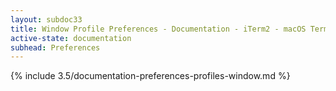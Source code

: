 ```yaml
---
layout: subdoc33
title: Window Profile Preferences - Documentation - iTerm2 - macOS Terminal Replacement
active-state: documentation
subhead: Preferences
---
```

{% include 3.5/documentation-preferences-profiles-window.md %}
